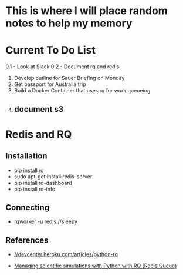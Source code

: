 # This is where I will place random notes to help my memory

# Current To Do List

0.1 - Look at Slack
0.2 - Document rq and redis 

1. Develop outline for Sauer Briefing on Monday
2. Get passport for Australia trip
3. Build a Docker Container that uses rq for work queueing
4. document s3
    - 


# Redis and RQ

## Installation


- pip install rq
- sudo apt-get install redis-server
- pip install rq-dashboard
- pip install rq-info


## Connecting

- rqworker -u redis://sleepy


## References

- [//devcenter.heroku.com/articles/python-rq](https://devcenter.heroku.com/articles/python-rq)

- [Managing scientific simulations with Python with RQ (Redis Queue)](https://www.youtube.com/watch?v=Ttw816mwnQY)
